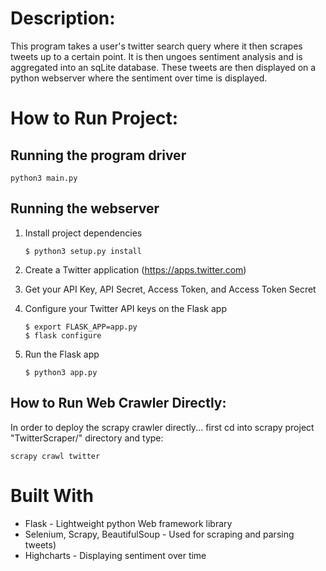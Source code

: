 # Description:
This program takes a user's twitter search query where it then scrapes tweets up to a certain
point. It is then ungoes sentiment analysis and is aggregated into an sqLite database. These tweets
are then displayed on a python webserver where the sentiment over time is displayed.

# How to Run Project:
## Running the program driver
    python3 main.py

## Running the webserver
1. Install project dependencies

    ```
    $ python3 setup.py install
    ```
2. Create a Twitter application (https://apps.twitter.com)
3. Get your API Key, API Secret, Access Token, and Access Token Secret
4. Configure your Twitter API keys on the Flask app

    ```
    $ export FLASK_APP=app.py
    $ flask configure
    ```
5. Run the Flask app
    ```
    $ python3 app.py
    ```
## How to Run Web Crawler Directly:
In order to deploy the scrapy crawler directly... first cd into scrapy project "TwitterScraper/"
directory and type:
    
    scrapy crawl twitter

# Built With
- Flask - Lightweight python Web framework library
- Selenium, Scrapy, BeautifulSoup - Used for scraping and parsing tweets)  
- Highcharts - Displaying sentiment over time
